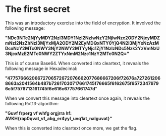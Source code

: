 # The first secret

This was an introductory exercise into the field of encryption. It involved the following message:

**"NDc3NTc2NjYyMDY2NzI3MDY1NzI2NzIwNzY2NjIwNzc2ODY2NjcyMDZmNzI2NzZhNzI3MjYxMjA2ODY2M2EyMDQxNTY0YjQ4N2I3MjYxNzAzMDcxNzY2MTc0NWY3NjY2NWY2MTYyNjc1ZjY1NzIzNDc5Nzk2YzVmNzU3NjcxMzE2MTc0NWY2ZTYxNmM2Nzc1NzY2MTc0N2Q="**

This is of course Base64. When converted into cleartext, it reveals the following message in Hexadecimal:

**"47757666206672706572672076662077686667206f72676a7272612068663a2041564b487b72617030717661745f76665f6162675f65723479796c5f7576713161745f6e616c67757661747d"**

When we convert this message into cleartext once again, it reveals the following Rot13-algorithm:

**"Guvf frperg vf whfg orgjrra hf: AVKH{rap0qvat_vf_abg_er4yyl_uvq1at_nalguvat}"**

When this is converted into cleartext once more, we get the flag.


